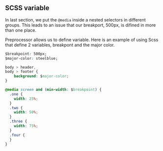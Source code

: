 ## SCSS variable

In last section, we put the `@media` inside a nested selectors in different groups. This leads to an issue that our breakport, 500px, is difined in more than one place.

Preprocessor allows us to define variable. Here is an example of using Scss that define 2 variables, breakpont and the major color.

``` css
$breakpoint: 500px;
$major-color: steelblue;

body > header,
body > footer {
    background: $major-color;
}

@media screen and (min-width: $breakpoint) {
  .one {
    width: 25%;
  }
  .two {
    width: 50%;
  }
  .three {
    width: 75%;
  }
  .four {
  }
}
```